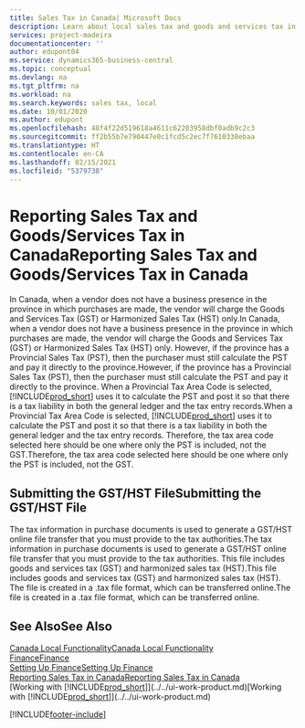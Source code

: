 ```yaml
---
title: Sales Tax in Canada| Microsoft Docs
description: Learn about local sales tax and goods and services tax in Canada.
services: project-madeira
documentationcenter: ''
author: edupont04
ms.service: dynamics365-business-central
ms.topic: conceptual
ms.devlang: na
ms.tgt_pltfrm: na
ms.workload: na
ms.search.keywords: sales tax, local
ms.date: 10/01/2020
ms.author: edupont
ms.openlocfilehash: 48f4f22d519618a4611c62203958dbf0adb9c2c3
ms.sourcegitcommit: ff2b55b7e790447e0c1fcd5c2ec7f7610338ebaa
ms.translationtype: HT
ms.contentlocale: en-CA
ms.lasthandoff: 02/15/2021
ms.locfileid: "5379738"
---
```

# <a name="reporting-sales-tax-and-goodsservices-tax-in-canada"></a><span data-ttu-id="02fb9-103">Reporting Sales Tax and Goods/Services Tax in Canada</span><span class="sxs-lookup"><span data-stu-id="02fb9-103">Reporting Sales Tax and Goods/Services Tax in Canada</span></span>
<span data-ttu-id="02fb9-104">In Canada, when a vendor does not have a business presence in the province in which purchases are made, the vendor will charge the Goods and Services Tax (GST) or Harmonized Sales Tax (HST) only.</span><span class="sxs-lookup"><span data-stu-id="02fb9-104">In Canada, when a vendor does not have a business presence in the province in which purchases are made, the vendor will charge the Goods and Services Tax (GST) or Harmonized Sales Tax (HST) only.</span></span> <span data-ttu-id="02fb9-105">However, if the province has a Provincial Sales Tax (PST), then the purchaser must still calculate the PST and pay it directly to the province.</span><span class="sxs-lookup"><span data-stu-id="02fb9-105">However, if the province has a Provincial Sales Tax (PST), then the purchaser must still calculate the PST and pay it directly to the province.</span></span> <span data-ttu-id="02fb9-106">When a Provincial Tax Area Code is selected, [!INCLUDE[prod_short](../../includes/prod_short.md)] uses it to calculate the PST and post it so that there is a tax liability in both the general ledger and the tax entry records.</span><span class="sxs-lookup"><span data-stu-id="02fb9-106">When a Provincial Tax Area Code is selected, [!INCLUDE[prod_short](../../includes/prod_short.md)] uses it to calculate the PST and post it so that there is a tax liability in both the general ledger and the tax entry records.</span></span> <span data-ttu-id="02fb9-107">Therefore, the tax area code selected here should be one where only the PST is included, not the GST.</span><span class="sxs-lookup"><span data-stu-id="02fb9-107">Therefore, the tax area code selected here should be one where only the PST is included, not the GST.</span></span>  

## <a name="submitting-the-gsthst-file"></a><span data-ttu-id="02fb9-108">Submitting the GST/HST File</span><span class="sxs-lookup"><span data-stu-id="02fb9-108">Submitting the GST/HST File</span></span>
<span data-ttu-id="02fb9-109">The tax information in purchase documents is used to generate a GST/HST online file transfer that you must provide to the tax authorities.</span><span class="sxs-lookup"><span data-stu-id="02fb9-109">The tax information in purchase documents is used to generate a GST/HST online file transfer that you must provide to the tax authorities.</span></span> <span data-ttu-id="02fb9-110">This file includes goods and services tax (GST) and harmonized sales tax (HST).</span><span class="sxs-lookup"><span data-stu-id="02fb9-110">This file includes goods and services tax (GST) and harmonized sales tax (HST).</span></span> <span data-ttu-id="02fb9-111">The file is created in a .tax file format, which can be transferred online.</span><span class="sxs-lookup"><span data-stu-id="02fb9-111">The file is created in a .tax file format, which can be transferred online.</span></span>  

## <a name="see-also"></a><span data-ttu-id="02fb9-112">See Also</span><span class="sxs-lookup"><span data-stu-id="02fb9-112">See Also</span></span>
[<span data-ttu-id="02fb9-113">Canada Local Functionality</span><span class="sxs-lookup"><span data-stu-id="02fb9-113">Canada Local Functionality</span></span>](canada-local-functionality.md)  
[<span data-ttu-id="02fb9-114">Finance</span><span class="sxs-lookup"><span data-stu-id="02fb9-114">Finance</span></span>](../../finance.md)  
[<span data-ttu-id="02fb9-115">Setting Up Finance</span><span class="sxs-lookup"><span data-stu-id="02fb9-115">Setting Up Finance</span></span>](../../finance-setup-finance.md)  
[<span data-ttu-id="02fb9-116">Reporting Sales Tax in Canada</span><span class="sxs-lookup"><span data-stu-id="02fb9-116">Reporting Sales Tax in Canada</span></span>](ca-sales-tax.md)  
<span data-ttu-id="02fb9-117">[Working with [!INCLUDE[prod_short](../../includes/prod_short.md)]](../../ui-work-product.md)</span><span class="sxs-lookup"><span data-stu-id="02fb9-117">[Working with [!INCLUDE[prod_short](../../includes/prod_short.md)]](../../ui-work-product.md)</span></span>


[!INCLUDE[footer-include](../../includes/footer-banner.md)]